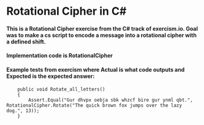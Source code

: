 # Rotational Cipher in C#
#### This is a Rotational Cipher exercise from the C# track of exercism.io.  Goal was to make a cs script to encode a message into a rotational cipher with a defined shift.

#### Implementation code is RotationalCipher
#### Example tests from exercism where Actual is what code outputs and Expected is the expected answer:
```
    public void Rotate_all_letters()
    {
        Assert.Equal("Gur dhvpx oebja sbk whzcf bire gur ynml qbt.", RotationalCipher.Rotate("The quick brown fox jumps over the lazy dog.", 13));
    }

```
